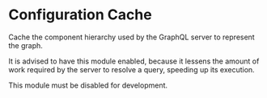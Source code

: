 # Configuration Cache

Cache the component hierarchy used by the GraphQL server to represent the graph.

It is advised to have this module enabled, because it lessens the amount of work required by the server to resolve a query, speeding up its execution.

This module must be disabled for development.
